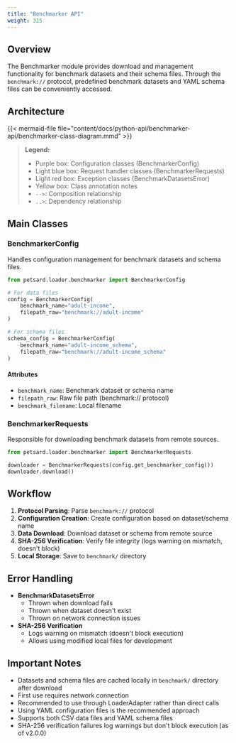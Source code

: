 ```yaml
---
title: "Benchmarker API"
weight: 315
---
```


## Overview

The Benchmarker module provides download and management functionality for benchmark datasets and their schema files. Through the `benchmark://` protocol, predefined benchmark datasets and YAML schema files can be conveniently accessed.

## Architecture

{{< mermaid-file file="content/docs/python-api/benchmarker-api/benchmarker-class-diagram.mmd" >}}

> **Legend:**
> - Purple box: Configuration classes (BenchmarkerConfig)
> - Light blue box: Request handler classes (BenchmarkerRequests)
> - Light red box: Exception classes (BenchmarkDatasetsError)
> - Yellow box: Class annotation notes
> - `-->`: Composition relationship
> - `..>`: Dependency relationship

## Main Classes

### BenchmarkerConfig

Handles configuration management for benchmark datasets and schema files.

```python
from petsard.loader.benchmarker import BenchmarkerConfig

# For data files
config = BenchmarkerConfig(
    benchmark_name="adult-income",
    filepath_raw="benchmark://adult-income"
)

# For schema files
schema_config = BenchmarkerConfig(
    benchmark_name="adult-income_schema",
    filepath_raw="benchmark://adult-income_schema"
)
```

#### Attributes

- `benchmark_name`: Benchmark dataset or schema name
- `filepath_raw`: Raw file path (benchmark:// protocol)
- `benchmark_filename`: Local filename

### BenchmarkerRequests

Responsible for downloading benchmark datasets from remote sources.

```python
from petsard.loader.benchmarker import BenchmarkerRequests

downloader = BenchmarkerRequests(config.get_benchmarker_config())
downloader.download()
```

## Workflow

1. **Protocol Parsing**: Parse `benchmark://` protocol
2. **Configuration Creation**: Create configuration based on dataset/schema name
3. **Data Download**: Download dataset or schema from remote source
4. **SHA-256 Verification**: Verify file integrity (logs warning on mismatch, doesn't block)
5. **Local Storage**: Save to `benchmark/` directory

## Error Handling

- **BenchmarkDatasetsError**
  - Thrown when download fails
  - Thrown when dataset doesn't exist
  - Thrown on network connection issues
- **SHA-256 Verification**
  - Logs warning on mismatch (doesn't block execution)
  - Allows using modified local files for development

## Important Notes

- Datasets and schema files are cached locally in `benchmark/` directory after download
- First use requires network connection
- Recommended to use through LoaderAdapter rather than direct calls
- Using YAML configuration files is the recommended approach
- Supports both CSV data files and YAML schema files
- SHA-256 verification failures log warnings but don't block execution (as of v2.0.0)